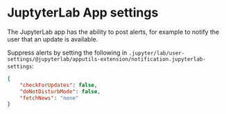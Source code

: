 # JuptyterLab App settings

The JupyterLab app has the ability to post alerts, for example to notify the user that an update is available.

Suppress alerts by setting the following in `.jupyter/lab/user-settings/@jupyterlab/apputils-extension/notification.jupyterlab-settings`:

```json
{
    "checkForUpdates": false,
    "doNotDisturbMode": false,
    "fetchNews": "none"
}
```